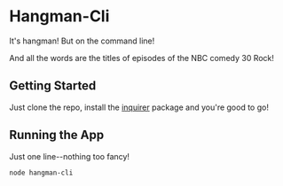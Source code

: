 # Hangman-Cli

It's hangman! But on the command line! 

And all the words are the titles of episodes of the NBC comedy 30 Rock!

## Getting Started

Just clone the repo, install the [inquirer](https://www.npmjs.com/package/inquirer) package and you're good to go!

## Running the App

Just one line--nothing too fancy!

```
node hangman-cli
```


